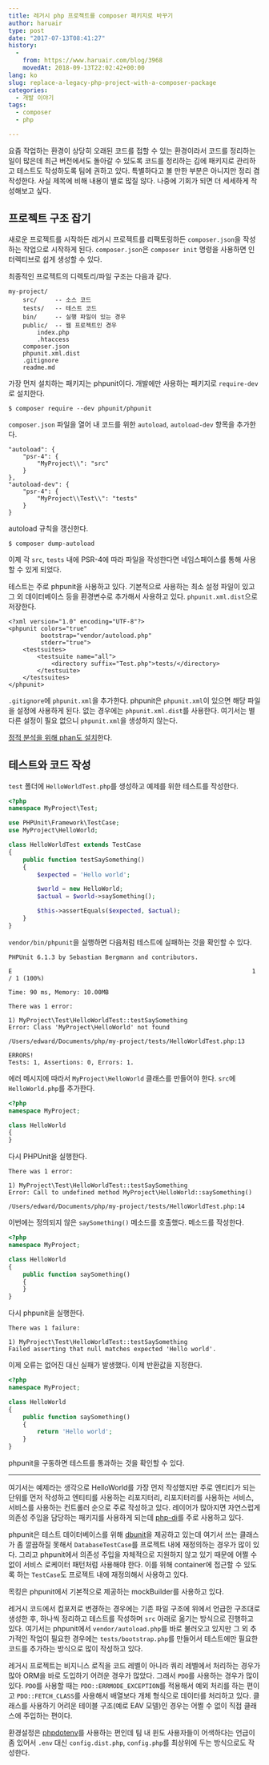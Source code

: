 ```yaml
---
title: 레거시 php 프로젝트를 composer 패키지로 바꾸기
author: haruair
type: post
date: "2017-07-13T08:41:27"
history:
  - 
    from: https://www.haruair.com/blog/3968
    movedAt: 2018-09-13T22:02:42+00:00
lang: ko
slug: replace-a-legacy-php-project-with-a-composer-package
categories:
  - 개발 이야기
tags:
  - composer
  - php

---
```

요즘 작업하는 환경이 상당히 오래된 코드를 접할 수 있는 환경이라서 코드를 정리하는 일이 많은데 최근 버전에서도 돌아갈 수 있도록 코드를 정리하는 김에 패키지로 관리하고 테스트도 작성하도록 팀에 권하고 있다. 특별하다고 볼 만한 부분은 아니지만 정리 겸 작성한다. 사실 제목에 비해 내용이 별로 많질 않다. 나중에 기회가 되면 더 세세하게 작성해보고 싶다.

## 프로젝트 구조 잡기

새로운 프로젝트를 시작하든 레거시 프로젝트를 리팩토링하든 `composer.json`을 작성하는 작업으로 시작하게 된다. `composer.json`은 `composer init` 명령을 사용하면 인터렉티브로 쉽게 생성할 수 있다.

최종적인 프로젝트의 디렉토리/파일 구조는 다음과 같다.

    my-project/
        src/     -- 소스 코드
        tests/   -- 테스트 코드
        bin/     -- 실행 파일이 있는 경우
        public/  -- 웹 프로젝트인 경우
            index.php
            .htaccess
        composer.json
        phpunit.xml.dist
        .gitignore
        readme.md
    

가장 먼저 설치하는 패키지는 phpunit이다. 개발에만 사용하는 패키지로 `require-dev`로 설치한다.

    $ composer require --dev phpunit/phpunit
    

`composer.json` 파일을 열어 내 코드를 위한 `autoload`, `autoload-dev` 항목을 추가한다.

    "autoload": {
        "psr-4": {
            "MyProject\\": "src"
        }
    },
    "autoload-dev": {
        "psr-4": {
            "MyProject\\Test\\": "tests"
        }
    }
    

autoload 규칙을 갱신한다.

    $ composer dump-autoload
    

이제 각 `src`, `tests` 내에 PSR-4에 따라 파일을 작성한다면 네임스페이스를 통해 사용할 수 있게 되었다.

테스트는 주로 phpunit을 사용하고 있다. 기본적으로 사용하는 최소 설정 파일이 있고 그 외 데이터베이스 등을 환경변수로 추가해서 사용하고 있다. `phpunit.xml.dist`으로 저장한다.

    <?xml version="1.0" encoding="UTF-8"?>
    <phpunit colors="true"
             bootstrap="vendor/autoload.php"
             stderr="true">
        <testsuites>
            <testsuite name="all">
                <directory suffix="Test.php">tests/</directory>
            </testsuite>
        </testsuites>
    </phpunit>
    

`.gitignore`에 `phpunit.xml`을 추가한다. phpunit은 `phpunit.xml`이 있으면 해당 파일을 설정에 사용하게 된다. 없는 경우에는 `phpunit.xml.dist`를 사용한다. 여기서는 별다른 설정이 필요 없으니 `phpunit.xml`을 생성하지 않는다.

[정적 분석을 위해 phan도 설치][1]한다.

## 테스트와 코드 작성

`test` 폴더에 `HelloWorldTest.php`를 생성하고 예제를 위한 테스트를 작성한다.

```php
<?php
namespace MyProject\Test;

use PHPUnit\Framework\TestCase;
use MyProject\HelloWorld;

class HelloWorldTest extends TestCase
{
    public function testSaySomething()
    {
        $expected = 'Hello world';

        $world = new HelloWorld;
        $actual = $world->saySomething();

        $this->assertEquals($expected, $actual);
    }
}
```

`vendor/bin/phpunit`을 실행하면 다음처럼 테스트에 실패하는 것을 확인할 수 있다.

    PHPUnit 6.1.3 by Sebastian Bergmann and contributors.
    
    E                                                                   1 / 1 (100%)
    
    Time: 90 ms, Memory: 10.00MB
    
    There was 1 error:
    
    1) MyProject\Test\HelloWorldTest::testSaySomething
    Error: Class 'MyProject\HelloWorld' not found
    
    /Users/edward/Documents/php/my-project/tests/HelloWorldTest.php:13
    
    ERRORS!
    Tests: 1, Assertions: 0, Errors: 1.
    

에러 메시지에 따라서 `MyProject\HelloWorld` 클래스를 만들어야 한다. `src`에 `HelloWorld.php`를 추가한다.

```php
<?php
namespace MyProject;

class HelloWorld
{
}
```

다시 PHPUnit을 실행한다.

    There was 1 error:
    
    1) MyProject\Test\HelloWorldTest::testSaySomething
    Error: Call to undefined method MyProject\HelloWorld::saySomething()
    
    /Users/edward/Documents/php/my-project/tests/HelloWorldTest.php:14
    

이번에는 정의되지 않은 `saySomething()` 메소드를 호출했다. 메소드를 작성한다.

```php
<?php
namespace MyProject;

class HelloWorld
{
    public function saySomething()
    {
    }
}
```

다시 phpunit을 실행한다.

    There was 1 failure:
    
    1) MyProject\Test\HelloWorldTest::testSaySomething
    Failed asserting that null matches expected 'Hello world'.
    

이제 오류는 없어진 대신 실패가 발생했다. 이제 반환값을 지정한다.

```php
<?php
namespace MyProject;

class HelloWorld
{
    public function saySomething()
    {
        return 'Hello world';
    }
}
```

phpunit을 구동하면 테스트를 통과하는 것을 확인할 수 있다.

* * *

여기서는 예제라는 생각으로 HelloWorld를 가장 먼저 작성했지만 주로 엔티티가 되는 단위를 먼저 작성하고 엔티티를 사용하는 리포지터리, 리포지터리를 사용하는 서비스, 서비스를 사용하는 컨트롤러 순으로 주로 작성하고 있다. 레이어가 많아지면 자연스럽게 의존성 주입을 담당하는 패키지를 사용하게 되는데 [php-di][2]를 주로 사용하고 있다.

phpunit은 테스트 데이터베이스를 위해 [dbunit][3]을 제공하고 있는데 여기서 쓰는 클래스가 좀 깔끔하질 못해서 `DatabaseTestCase`를 프로젝트 내에 재정의하는 경우가 많이 있다. 그리고 phpunit에서 의존성 주입을 자체적으로 지원하지 않고 있기 때문에 어쩔 수 없이 서비스 로케이터 패턴처럼 사용해야 한다. 이를 위해 container에 접근할 수 있도록 하는 `TestCase`도 프로젝트 내에 재정의해서 사용하고 있다.

목킹은 phpunit에서 기본적으로 제공하는 mockBuilder를 사용하고 있다.

레거시 코드에서 컴포저로 변경하는 경우에는 기존 파일 구조에 위에서 언급한 구조대로 생성한 후, 하나씩 정리하고 테스트를 작성하며 `src` 아래로 옮기는 방식으로 진행하고 있다. 여기서는 phpunit에서 `vendor/autoload.php`를 바로 불러오고 있지만 그 외 추가적인 작업이 필요한 경우에는 `tests/bootstrap.php`를 만들어서 테스트에만 필요한 코드를 추가하는 방식으로 많이 작성하고 있다.

레거시 프로젝트는 비지니스 로직을 코드 레벨이 아니라 쿼리 레벨에서 처리하는 경우가 많아 ORM을 바로 도입하기 어려운 경우가 많았다. 그래서 `PDO`를 사용하는 경우가 많이 있다. `PDO`를 사용할 때는 `PDO::ERRMODE_EXCEPTION`를 적용해서 예외 처리를 하는 편이고 `PDO::FETCH_CLASS`를 사용해서 배열보다 개체 형식으로 데이터를 처리하고 있다. 클래스를 사용하기 어려운 테이블 구조(예로 EAV 모델)인 경우는 어쩔 수 없이 직접 클래스에 주입하는 편이다.

환경설정은 [phpdotenv][4]를 사용하는 편인데 팀 내 윈도 사용자들이 어색하다는 언급이 좀 있어서 `.env` 대신 `config.dist.php`, `config.php`를 최상위에 두는 방식으로도 작성한다.

 [1]: http://www.haruair.com/blog/3962
 [2]: http://php-di.org/
 [3]: https://github.com/sebastianbergmann/dbunit
 [4]: https://github.com/vlucas/phpdotenv